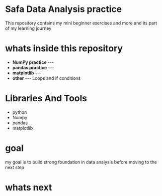 # Safa Data Analysis practice

This repository contains my mini beginner exercises and more and its part of my learning journey 

# whats inside this repository
- **NumPy practice** ---
- **pandas practice** ---
- **matplotlib** ---
- **other** --- Loops and If conditions 


# Libraries And Tools
- python
- Numpy
- pandas
- matplotlib


# goal
my goal is to build strong foundation in data analysis before moving to the next step


# whats next
